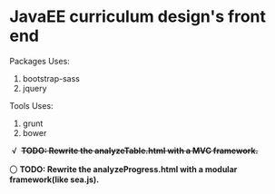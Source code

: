 # JavaEE curriculum design's front end

Packages Uses:
1. bootstrap-sass
2. jquery

Tools Uses:
1. grunt
2. bower

&nbsp;√&nbsp;&nbsp;~~**TODO: Rewrite the analyzeTable.html with a MVC framework.**~~

〇&nbsp;**TODO: Rewrite the analyzeProgress.html with a modular framework(like sea.js).**